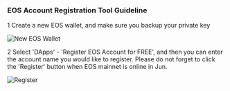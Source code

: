 ### EOS Account Registration Tool Guideline

1 Create a new EOS wallet, and make sure you backup your private key

![New EOS Wallet](http://7b1fck.com1.z0.glb.clouddn.com/2018-05-02-eosmapping14.png)

2 Select 'DApps' - 'Register EOS Account for FREE', and then you can enter the account name you would like to register. Please do not forget to click the 'Register' button when EOS mainnet is online in Jun.

![Register](http://7b1fck.com1.z0.glb.clouddn.com/2018-05-02-eosaccount01.jpg)
